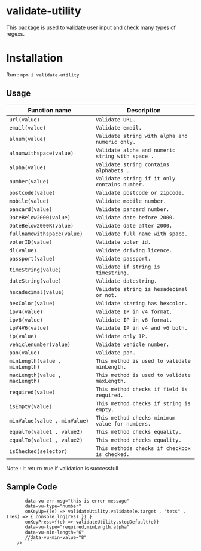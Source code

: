 # validate-utility

This package is used to validate user input and check many types of regexs.

# Installation

Run : `npm i validate-utility`

## Usage

| Function name | Description                    |
| ------------- | ------------------------------ |
| `url(value)`      | `Validate URL.`       |
| `email(value)`      | `Validate email.`       |
| `alnum(value)`      | `Validate string with alpha and numeric only.`       |
| `alnumwithspace(value)`      | `Validate alpha and numeric string with space .`       |
| `alpha(value)`      | `Validate string contains alphabets .`       |
| `number(value)`      | `Validate string if it only contains number.`       |
| `postcode(value)`      | `Validate postcode or zipcode.`       |
| `mobile(value)`      | `Validate mobile number.`       |
| `pancard(value)`      | `Validate pancard number.`       |
| `DateBelow2000(value)`      | `Validate date before 2000.`       |
| `DateBelow2000R(value)`      | `Validate date after 2000.`       |
| `fullnamewithspace(value)`      | `Validate full name with space.`       |
| `voterID(value)`      | `Validate voter id.`       |
| `dl(value)`      | `Validate driving licence.`       |
| `passport(value)`      | `Validate passport.`       |
| `timeString(value)`      | `Validate if string is timestring.`       |
| `dateString(value)`      | `Validate datestring.`       |
| `hexadecimal(value)`      | `Validate string is hesadecimal or not.`       |
| `hexColor(value)`      | `Validate staring has hexcolor.`       |
| `ipv4(value)`      | `Validate IP in v4 format.`       |
| `ipv6(value)`      | `Validate IP in v6 format.`       |
| `ipV4V6(value)`      | `Validate IP in v4 and v6 both.`       |
| `ip(value)`      | `Validate only IP.`       |
| `vehiclenumber(value)`      | `Validate vehicle number.`       |
| `pan(value)`      | `Validate pan.`       |
| `minLength(value , minLength)`      | `This method is used to validate minLength.`       |
| `maxLength(value , maxLength)`   | `This method is used to validate maxLength.`     |
| `required(value)`   | `This method checks if field is required.`     |
| `isEmpty(value)`   | `This method checks if string is empty.`     |
| `minValue(value , minValue)`   | `This method checks minimum value for numbers.`     |
| `equalTo(value1 , value2)`   | `This method checks equality.`     |
| `equalTo(value1 , value2)`   | `This method checks equality.`     |
| `isChecked(selector)`   | `This methods checks if checkbox is checked.`     |

Note : It return true if validation is successfull



## Sample Code

```<input type="text"   
       data-vu-err-msg="this is error message"
       data-vu-type="number"
       onKeyUp={(e) => validateUtility.validate(e.target , "tets" , (res) => { console.log(res) }) } 
       onKeyPress={(e) => validateUtility.stopDefault(e)}
       data-vu-type="required,minLength,alpha"
       data-vu-min-length="6"
       //data-vu-min-value="8"
    /> ```
